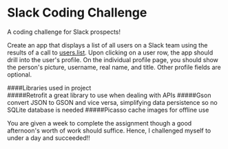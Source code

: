 # Slack Coding Challenge

A coding challenge for Slack prospects!

Create an app that displays a list of all users on a Slack team
using the results of a call to <a href="https://api.slack.com/methods/users.list">users.list</a>. 
Upon clicking on a user row, the app should drill into the user's profile. 
On the individual profile page, you should show the person's picture, username, real name, and title. 
Other profile fields are optional.

####Libraries used in project<br>
#####Retrofit
a great library to use when dealing with APIs
#####Gson
convert JSON to GSON and vice versa, simplifying data persistence so no SQLite database is needed
#####Picasso
cache images for offline use

You are given a week to complete the assignment though a good afternoon's worth of work should suffice.
Hence, I challenged myself to under a day and succeeded!!
